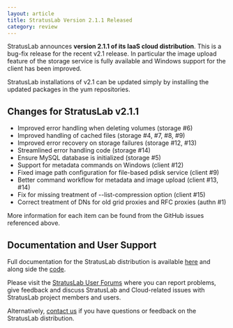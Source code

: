 ```yaml
---
layout: article
title: StratusLab Version 2.1.1 Released
category: review
---
```


StratusLab announces **version 2.1.1 of its IaaS cloud distribution**.
This is a bug-fix release for the recent v2.1 release.  In particular
the image upload feature of the storage service is fully available and
Windows support for the client has been improved.

StratusLab installations of v2.1 can be updated simply by installing
the updated packages in the yum repositories.


Changes for StratusLab v2.1.1
-----------------------------

* Improved error handling when deleting volumes (storage #6)
* Improved handling of cached files (storage #4, #7, #8, #9)
* Improved error recovery on storage failures (storage #12, #13)
* Streamlined error handling code (storage #14)
* Ensure MySQL database is initialized (storage #5)
* Support for metadata commands on Windows (client #12)
* Fixed image path configuration for file-based pdisk service (client #9)
* Better command workflow for metadata and image upload (client #13, #14)
* Fix for missing treatment of --list-compression option (client #15)
* Correct treatment of DNs for old grid proxies and RFC proxies (authn #1)

More information for each item can be found from the GitHub issues
referenced above.


Documentation and User Support
------------------------------

Full documentation for the StratusLab distribution is available
[here][docs] and along side the [code][github].

Please visit the [StratusLab User Forums][forum] where you can report
problems, give feedback and discuss StratusLab and Cloud-related
issues with StratusLab project members and users.

Alternatively, [contact us][about] if you have questions or feedback
on the StratusLab distribution.


[docs]: http://stratuslab.eu/documentation
[github]: http://github.com/StratusLab
[forum]: https://groups.google.com/a/stratuslab.eu/group/user-forum/topics
[about]: http://stratuslab.eu/about
